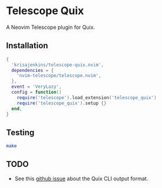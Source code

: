 
# Telescope Quix
A Neovim Telescope plugin for Quix.

## Installation
```lua
{
  'krisajenkins/telescope-quix.nvim',
  dependencies = {
    'nvim-telescope/telescope.nvim',
  },
  event = 'VeryLazy',
  config = function()
    require('telescope').load_extension('telescope_quix')
    require('telescope_quix').setup {}
  end,
}
```
## Testing
```sh
make
```
## TODO
* See this [github issue](https://github.com/quixio/quix-cli/issues/11) about the Quix CLI output format.
